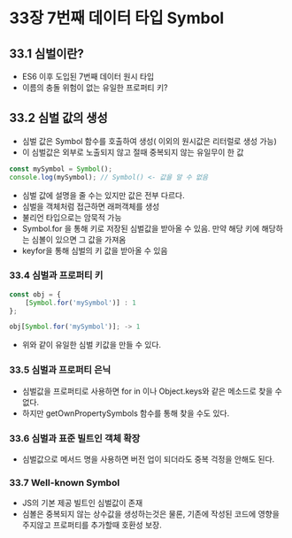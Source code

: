 # 33장 7번째 데이터 타입 Symbol

## 33.1 심벌이란?

- ES6 이후 도입된 7번째 데이터 원시 타입
- 이름의 충돌 위험이 없는 유일한 프로퍼티 키?

## 33.2 심벌 값의 생성

- 심벌 값은 Symbol 함수를 호출하여 생성( 이외의 원시값은 리터럴로 생성 가능)
- 이 심벌값은 외부로 노출되지 않고 절때 중복되지 않는 유일무이 한 값

```jsx
const mySymbol = Symbol();
console.log(mySymbol); // Symbol() <- 값을 알 수 없음
```

- 심벌 값에 설명을 줄 수는 있지만 값은 전부 다르다.
- 심벌을 객체처럼 접근하면 래퍼객체를 생성
- 불리언 타입으로는 암묵적 가능
- Symbol.for 을 통해 키로 저장된 심벌값을 받아올 수 있음. 만약 해당 키에 해당하는 심볼이 있으면 그 값을 가져옴
- keyfor을 통해 심벌의 키 값을 받아올 수 있음

### 33.4 심벌과 프로퍼티 키

```jsx
const obj = {
	[Symbol.for('mySymbol')] : 1
};

obj[Symbol.for('mySymbol')]; -> 1
```

- 위와 같이 유일한 심벌 키값을 만들 수 있다.

### 33.5 심벌과 프로퍼티 은닉

- 심벌값을 프로퍼티로 사용하면 for in 이나 Object.keys와 같은 메소드로 찾을 수 없다.
- 하지만 getOwnPropertySymbols 함수를 통해 찾을 수도 있다.

### 33.6 심벌과 표준 빌트인 객체 확장

- 심벌값으로 메서드 명을 사용하면 버전 업이 되더라도 중복 걱정을 안해도 된다.

### 33.7 Well-known Symbol

- JS의 기본 제공 빌트인 심벌값이 존재
- 심볼은 중복되지 않는 상수값을 생성하는것은 물론, 기존에 작성된 코드에 영향을 주지않고 프로퍼티를 추가할때 호환성 보장.
